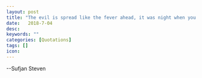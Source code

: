 ```yaml
---
layout: post
title: "The evil is spread like the fever ahead, it was night when you died my firefly. What could I have said to raise you from the dead, oh could I be the sky on the Forth of July"
date:   2018-7-04
desc:
keywords: ""
categories: [Quotations]
tags: []
icon:
---
```

--Sufjan Steven
